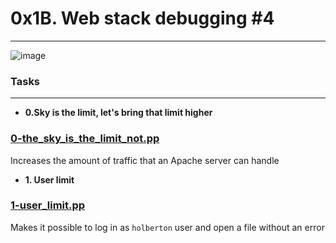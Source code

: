 # 0x1B. Web stack debugging #4
---
![image](https://github.com/Stellanwae/alx-system_engineering-devops/assets/99267699/c264e511-bf20-4921-9940-6346af07d49a)

### Tasks
---

* **0.Sky is the limit, let's bring that limit higher**
### [0-the_sky_is_the_limit_not.pp](./0-the_sky_is_the_limit_not.pp)

Increases the amount of traffic that an Apache server can handle

* **1. User limit**
### [1-user_limit.pp](./1-user_limit.pp)

Makes it possible to log in as `holberton` user and open a file without an error
